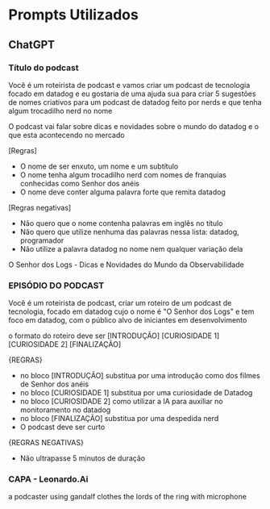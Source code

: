 
# Prompts Utilizados


## ChatGPT

### Título do podcast

Você é um roteirista de podcast e vamos criar um podcast de tecnologia focado em datadog e eu gostaria de uma ajuda sua para criar 5 sugestões de nomes criativos para um podcast de datadog feito por nerds e que tenha algum trocadilho nerd no nome

O podcast vai falar sobre dicas e novidades sobre o mundo do datadog e o que esta acontecendo no mercado

[Regras]

- O nome de ser enxuto, um nome e um subtítulo
- O nome tenha algum trocadilho nerd com nomes de franquias conhecidas como Senhor dos anéis
- O nome deve conter alguma palavra forte que remita datadog

[Regras negativas]

- Não quero que o nome contenha palavras em inglês no título
- Não quero que utilize nenhuma das palavras nessa lista: datadog, programador
- Não utilize a palavra datadog no nome nem qualquer variação dela


O Senhor dos Logs - Dicas e Novidades do Mundo da Observabilidade


### EPISÓDIO DO PODCAST

Você é um roteirista de podcast, criar um  roteiro de um podcast de tecnologia, focado em datadog 
cujo o nome é "O Senhor dos Logs" e tem foco em datadog,  com o público alvo de iniciantes em desenvolvimento

o formato do roteiro deve ser
[INTRODUÇÃO]
[CURIOSIDADE 1]
[CURIOSIDADE 2]
[FINALIZAÇÃO]

{REGRAS}

- no bloco [INTRODUÇÃO] substitua por uma introdução como dos filmes de Senhor dos anéis
- no bloco [CURIOSIDADE 1] substitua por uma curiosidade de Datadog
- no bloco [CURIOSIDADE 2] como utilizar a IA para auxiliar no monitoramento no datadog
- no bloco [FINALIZAÇÃO] substitua por uma despedida nerd
- O podcast deve ser curto

{REGRAS NEGATIVAS}

- Não ultrapasse 5 minutos de duração


### CAPA - Leonardo.Ai

a podcaster using gandalf clothes the lords of the ring with microphone

